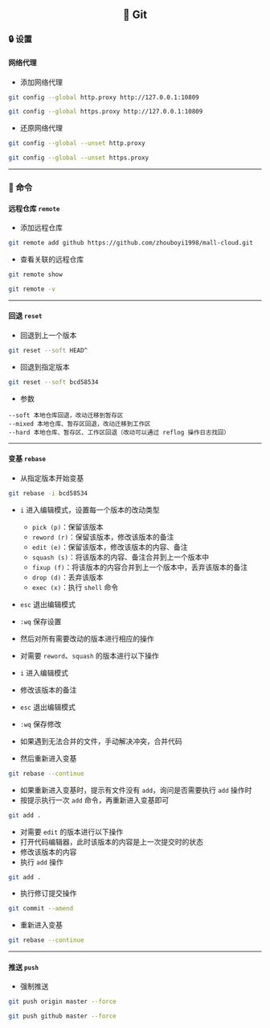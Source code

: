 <h2 align="center">📔 Git</h2>

### 🔒 设置

#### 网络代理

* 添加网络代理

```bash
git config --global http.proxy http://127.0.0.1:10809
```

```bash
git config --global https.proxy http://127.0.0.1:10809
```

* 还原网络代理

```bash
git config --global --unset http.proxy
```

```bash
git config --global --unset https.proxy
```

---

### 🔑 命令

#### 远程仓库 `remote`

* 添加远程仓库

```bash
git remote add github https://github.com/zhouboyi1998/mall-cloud.git
```

* 查看关联的远程仓库

```bash
git remote show
```

```bash
git remote -v
```

---

#### 回退 `reset`

* 回退到上一个版本

```bash
git reset --soft HEAD^
```

* 回退到指定版本

```bash
git reset --soft bcd58534
```

* 参数

```
--soft 本地仓库回退，改动迁移到暂存区
--mixed 本地仓库、暂存区回退，改动迁移到工作区
--hard 本地仓库、暂存区、工作区回退（改动可以通过 reflog 操作日志找回）
```

---

#### 变基 `rebase`

* 从指定版本开始变基

```bash
git rebase -i bcd58534
```

* `i` 进入编辑模式，设置每一个版本的改动类型
    * `pick (p)`：保留该版本
    * `reword (r)`：保留该版本，修改该版本的备注
    * `edit (e)`：保留该版本，修改该版本的内容、备注
    * `squash (s)`：将该版本的内容、备注合并到上一个版本中
    * `fixup (f)`：将该版本的内容合并到上一个版本中，丢弃该版本的备注
    * `drop (d)`：丢弃该版本
    * `exec (x)`：执行 `shell` 命令
* `esc` 退出编辑模式
* `:wq` 保存设置


* 然后对所有需要改动的版本进行相应的操作


* 对需要 `reword`、`squash` 的版本进行以下操作
* `i` 进入编辑模式
* 修改该版本的备注
* `esc` 退出编辑模式
* `:wq` 保存修改

* 如果遇到无法合并的文件，手动解决冲突，合并代码
* 然后重新进入变基

```bash
git rebase --continue
```

* 如果重新进入变基时，提示有文件没有 `add`，询问是否需要执行 `add` 操作时
* 按提示执行一次 `add` 命令，再重新进入变基即可

```bash
git add .
```

* 对需要 `edit` 的版本进行以下操作
* 打开代码编辑器，此时该版本的内容是上一次提交时的状态
* 修改该版本的内容
* 执行 `add` 操作

```bash
git add .
```

* 执行修订提交操作

```bash
git commit --amend
```

* 重新进入变基

```bash
git rebase --continue
```

---

#### 推送 `push`

* 强制推送

```bash
git push origin master --force
```

```bash
git push github master --force
```
